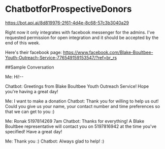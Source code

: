 # ChatbotforProspectiveDonors
https://bot.api.ai/8d819976-2f61-4d4e-8c68-57c3b3040a29

Right now it only integrates with facebook messenger for the admins. I've requested permission for open integration and it should be accepted by the end of this week.

Here's their facebook page:
https://www.facebook.com/Blake-Boultbee-Youth-Outreach-Service-776549159153547/?ref=br_rs

##Sample Conversation 

Me: Hi!-- 

Chatbot: Greetings from Blake Boultbee Youth Outreach Service! Hope you're having a great day!

Me: I want to make a donation
Chatbot: Thank you for willing to help us out! Could you give us your name, your contact number and time preferences so that we can get to you :)

Me: Ronak 5197814269 7am
Chatbot: Thanks for everything! A Blake Boultbee representative will contact you on 5197816942 at the time you've specified! Have a great day!

Me: Thank you :)
Chatbot: Always glad to help! :)
